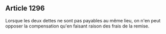 Article 1296
----
Lorsque les deux dettes ne sont pas payables au même lieu, on n'en peut opposer
la compensation qu'en faisant raison des frais de la remise.

